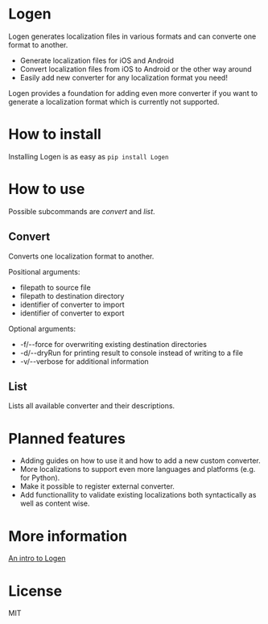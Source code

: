 # Logen

Logen generates localization files in various formats and can converte one format to another.

- Generate localization files for iOS and Android
- Convert localization files from iOS to Android or the other way around
- Easily add new converter for any localization format you need!

Logen provides a foundation for adding even more converter if you want to generate a localization format which is currently not supported.

# How to install

Installing Logen is as easy as ```pip install Logen```

# How to use

Possible subcommands are *convert* and *list*. 

## Convert

Converts one localization format to another.

Positional arguments: 
- filepath to source file
- filepath to destination directory
- identifier of converter to import
- identifier of converter to export

Optional arguments:
- -f/--force for overwriting existing destination directories
- -d/--dryRun for printing result to console instead of writing to a file
- -v/--verbose for additional information

## List

Lists all available converter and their descriptions.

# Planned features

- Adding guides on how to use it and how to add a new custom converter.
- More localizations to support even more languages and platforms (e.g. for Python).
- Make it possible to register external converter.
- Add functionallity to validate existing localizations both syntactically as well as content wise.

# More information

[An intro to Logen](https://medium.com/@HeyDaveTheDev/logen-converting-localization-formats-f32fcfeca95d)

# License

MIT
